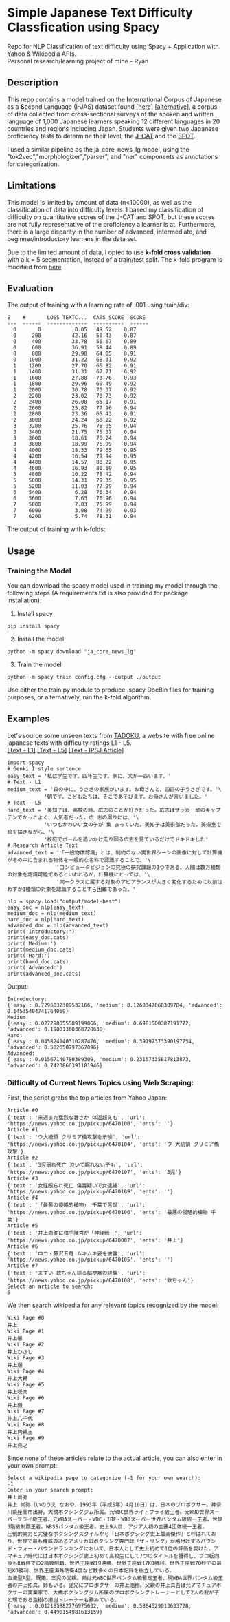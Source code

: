 # Simple Japanese Text Difficulty Classfication using Spacy
Repo for NLP Classfication of text difficulty using Spacy + Application with Yahoo & Wikipedia APIs.  
Personal research/learning project of mine - Ryan
## Description
This repo contains a model trained on the **I**nternational Corpus of **Ja**panese as a **S**econd Language (I-JAS) dataset found [[here]](https://chunagon.ninjal.ac.jp) [[alternative]](https://www2.ninjal.ac.jp/jll/lsaj/), a corpus of data collected from cross-sectional surveys of the spoken and written language of 1,000 Japanese learners speaking 12 different languages ​​in 20 countries and regions including Japan. Students were given two Japanese proficiency tests to determine their level; the [J-CAT](https://www.waseda.jp/inst/cjl/assets/uploads/2018/02/jcat_manual.pdf) and the [SPOT](https://ttbj.cegloc.tsukuba.ac.jp/en/p1.html#pageLink02).  

I used a similar pipeline as the ja_core_news_lg model, using the "tok2vec","morphologizer","parser", and "ner" components as annotations for categorization. 
## Limitations
This model is limited by amount of data (n<10000), as well as the classification of data into difficulty levels. I based my classification of difficulty on quantitative scores of the J-CAT and SPOT, but these scores are not fully representative of the proficiency a learner is at. Furthermore, there is a large disparity in the number of advanced, intermediate, and beginner/introductory learners in the data set.
  
Due to the limited amount of data, I opted to use **k-fold cross validation** with a k = 5 segmentation, instead of a train/test split. The k-fold program is modified from [here](https://github.com/explosion/projects/blob/v3/tutorials/parser_low_resource/scripts/kfold.py)
## Evaluation
The output of training with a learning rate of .001 using train/div:
```
E    #       LOSS TEXTC...  CATS_SCORE  SCORE
---  ------  -------------  ----------  ------
  0       0           0.05   49.52    0.87
  0     200          42.16   50.43    0.87
  0     400          33.78   56.67    0.89
  0     600          36.91   59.44    0.89
  0     800          29.90   64.05    0.91
  0    1000          31.22   68.31    0.92
  1    1200          27.70   65.82    0.91
  1    1400          31.31   67.71    0.92
  1    1600          27.88   73.76    0.93
  1    1800          29.96   69.49    0.92
  1    2000          30.78   70.37    0.92
  2    2200          23.02   70.73    0.92
  2    2400          26.00   65.17    0.91
  2    2600          25.82   77.96    0.94
  2    2800          23.36   65.43    0.91
  2    3000          24.24   68.22    0.92
  3    3200          25.76   78.05    0.94
  3    3400          21.75   75.37    0.94
  3    3600          18.61   78.24    0.94
  3    3800          18.99   76.99    0.94
  4    4000          18.33   79.65    0.95
  4    4200          16.54   79.94    0.95
  4    4400          14.57   80.22    0.95
  4    4600          16.93   80.69    0.95
  5    4800          10.22   78.42    0.94
  5    5000          14.31   79.35    0.95
  5    5200          11.03   77.99    0.94
  6    5400           6.28   76.34    0.94
  6    5600           7.63   76.96    0.94
  7    5800           7.03   75.99    0.94
  7    6000           3.08   74.99    0.93
  7    6200           5.74   78.31    0.94
```
The output of training with k-folds:
## Usage
### Training the Model
You can download the spacy model used in training my model through the following steps (A requirements.txt is also provided for package installation):
1. Install spacy
```
pip install spacy
```
2. Install the model
```
python -m spacy download "ja_core_news_lg"
``` 
3. Train the model
```
python -m spacy train config.cfg --output ./output
```
Use either the train.py module to produce .spacy DocBin files for training purposes, or alternatively, run the k-fold algorithm.
## Examples
Let's source some unseen texts from [TADOKU](https://tadoku.org/japanese/en/free-books-en/), a website with free online japanese texts with difficulty ratings L1 - L5.  
[[Text - L1]](https://tadoku.org/japanese/book/7348/) [[Text - L5]](https://tadoku.org/japanese/book/6238/) [[Text - IPSJ Article]](http://id.nii.ac.jp/1001/00017938/)
```
import spacy
# Genki I style sentence
easy_text = '私は学生です。四年生です。家に、犬が一匹います。'
# Text - L1
medium_text = '森の中に、うさぎの家族がいます。お母さんと、四匹の子うさぎです。'\
            '朝です。こどもたちは、そこであそびます。お母さんが言いました。'
# Text - L5
hard_text = '美知子は、高校の時、広志のことが好きだった。広志はサッカー部のキャプテンでかっこよく、人気者だった。広 志の周りには、'\
            'いつもかわいい女の子が 集 まっていた。美知子は美術部だった。美術室で絵を描きながら、'\
            '校庭でボールを追いかけ走り回る広志を見ているだけでドキドキした'
# Research Article Text
advanced_text = '「一般物体認識」とは、制約のない実世界シーンの画像に対して計算機がその中に含まれる物体を一般的な名称で認識することで、'\
                'コンピュータビジョンの究極の研究課題の1つである。人間は数万種類の対象を認識可能であるといわれるが，計算機にとっては、'\
                '同一クラスに属する対象のアピアランスが大きく変化するために以前はわずか1種類の対象を認識することすら困難であった。'

nlp = spacy.load("output/model-best")
easy_doc = nlp(easy_text)
medium_doc = nlp(medium_text)
hard_doc = nlp(hard_text)
advanced_doc = nlp(advanced_text)
print('Introductory:')
print(easy_doc.cats)
print('Medium:')
print(medium_doc.cats)
print('Hard:')
print(hard_doc.cats)
print('Advanced:')
print(advanced_doc.cats)
```
Output:
```
Introductory:
{'easy': 0.7296032309532166, 'medium': 0.1260347068309784, 'advanced': 0.14535404741764069}
Medium:
{'easy': 0.027298055589199066, 'medium': 0.6981500387191772, 'advanced': 0.19801360368728638}
Hard:
{'easy': 0.045824140310287476, 'medium': 0.39197373390197754, 'advanced': 0.502650797367096}
Advanced:
{'easy': 0.01567140780389309, 'medium': 0.23157335817813873, 'advanced': 0.7423866391181946}
```
### Difficulty of Current News Topics using Web Scraping:
First, the script grabs the top articles from Yahoo Japan:
```
Article #0
{'text': '来週また猛烈な暑さか 体温超えも', 'url': 'https://news.yahoo.co.jp/pickup/6470100', 'ents': ''}
Article #1
{'text': 'ウ大統領 クリミア橋攻撃を示唆', 'url': 'https://news.yahoo.co.jp/pickup/6470104', 'ents': 'ウ 大統領 クリミア橋攻撃'}
Article #2
{'text': '3児溺れ死亡 泣いて眠れない子も', 'url': 'https://news.yahoo.co.jp/pickup/6470107', 'ents': '3児'}
Article #3
{'text': '女性殴られ死亡 傷害疑いで女逮捕', 'url': 'https://news.yahoo.co.jp/pickup/6470109', 'ents': ''}
Article #4
{'text': '「最悪の侵略的植物」 千葉で苦悩', 'url': 'https://news.yahoo.co.jp/pickup/6470106', 'ents': '最悪の侵略的植物 千葉'}
Article #5
{'text': '井上尚弥に相手陣営が「神経戦」', 'url': 'https://news.yahoo.co.jp/pickup/6470087', 'ents': '井上'}
Article #6
{'text': 'ロコ・藤沢五月 ムキムキ姿を披露', 'url': 'https://news.yahoo.co.jp/pickup/6470105', 'ents': ''}
Article #7
{'text': 'まずい 欽ちゃん語る脳梗塞の経験', 'url': 'https://news.yahoo.co.jp/pickup/6470108', 'ents': '欽ちゃん'}
Select an article to search:
5
```
We then search wikipedia for any relevant topics recognized by the model:
```
Wiki Page #0
井上
Wiki Page #1
井上馨
Wiki Page #2
井上ひさし
Wiki Page #3
井上順
Wiki Page #4
井上大輔
Wiki Page #5
井上咲楽
Wiki Page #6
井上毅
Wiki Page #7
井上八千代
Wiki Page #8
井上内親王
Wiki Page #9
井上堯之
```
Since none of these articles relate to the actual article, you can also enter in your own prompt:
```
Select a wikipedia page to categorize (-1 for your own search):
-1
Enter in your search prompt:
井上尚弥
井上 尚弥（いのうえ なおや、1993年〈平成5年〉4月10日）は、日本のプロボクサー。神奈川県座間市出身。大橋ボクシングジム所属。元WBC世界ライトフライ級王者。元WBO世界スーパーフライ級王者。元WBAスーパー・WBC・IBF・WBOスーパー世界バンタム級統一王者。世界3階級制覇王者。WBSSバンタム級王者。史上9人目、アジア人初の主要4団体統一王者。
圧倒的実力と完璧なボクシングスタイルから『日本ボクシング史上最高傑作』と呼ばれており、世界で最も権威のあるアメリカのボクシング専門誌「ザ・リング」が格付けするパウンド・フォー・パウンドランキングにおいて、日本人として史上初めて1位の評価を受けた。アマチュア時代には日本ボクシング史上初めて高校生にして7つのタイトルを獲得し、プロ転向後も8戦目での2階級制覇、世界王座戦19連勝、世界王座戦17KO勝利、世界王座戦70秒での最短KO勝利、世界王座海外防衛4度など数多くの日本記録を樹立している。
血液型A型。既婚。三児の父親。弟は元WBC世界バンタム級暫定王者、現WBA世界バンタム級王者の井上拓真。姉もいる。従兄にプロボクサーの井上浩樹。父親の井上真吾は元アマチュアボクサーの実業家で、大橋ボクシングジム所属のプロボクシングトレーナーとして2人の我が子と甥である浩樹の担当トレーナーも務めている。
{'easy': 0.012185882776975632, 'medium': 0.5864529013633728, 'advanced': 0.4490154981613159}
```
